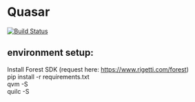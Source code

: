 # Quasar
[![Build Status](https://circleci.com/gh/qcware/quasar.svg?style=svg&circle-token=e85544db6236d5ecb720ac042a9a40d2f819a4ec)](https://circleci.com/gh/qcware/quasar.svg?style=svg&circle-token=e85544db6236d5ecb720ac042a9a40d2f819a4ec)

## environment setup:
Install Forest SDK (request here: https://www.rigetti.com/forest)<br/>
pip install -r requirements.txt <br/>
qvm -S <br/>
quilc -S <br/>
